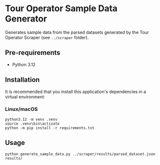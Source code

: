 # Tour Operator Sample Data Generator 

Generates sample data from the parsed datasets generated by the Tour Operator Scraper (see `../scraper` folder).

## Pre-requirements

- Python 3.12

## Installation

It is recommended that you install this application's dependencies in a virtual environment:

### Linux/macOS

```
python3.12 -m venv .venv
source .venv\bin\activate
python -m pip install -r requirements.txt
```

## Usage

```
python generate_sample_data.py ../scraper/results/parsed_dataset.json results/
```
